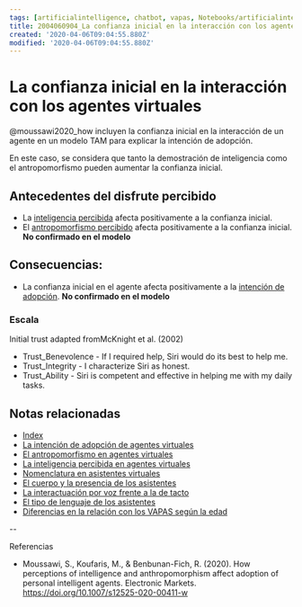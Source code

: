 ```yaml
---
tags: [artificialintelligence, chatbot, vapas, Notebooks/artificialintelligence, virtualagents, trust]
title: 2004060904_La confianza inicial en la interacción con los agentes virtuales
created: '2020-04-06T09:04:55.880Z'
modified: '2020-04-06T09:04:55.880Z'
---
```


# La confianza inicial en la interacción con los agentes virtuales

@moussawi2020_how incluyen la confianza inicial en la interacción de un agente en un modelo TAM para explicar la intención de adopción.

En este caso, se considera que tanto la demostración de inteligencia como el antropomorfismo pueden aumentar la confianza inicial.

## Antecedentes del disfrute percibido

- La [inteligencia percibida](2004060750_inteligencia_percibida_agentes_virtuales.md) afecta positivamente a la confianza inicial.
- El [antropomorfismo percibido](2004060734_antropomorfismo_vapas.md) afecta positivamente a la confianza inicial. **No confirmado en el modelo**

## Consecuencias:

- La confianza inicial en el agente afecta positivamente a la [intención de adopción](2004060832_intencion_adopcion_agente_virtual.md).  **No confirmado en el modelo**

### Escala

Initial trust adapted fromMcKnight et al. (2002)
- Trust_Benevolence - If I required help, Siri would do its best to help me. 
- Trust_Integrity - I characterize Siri as honest. 
- Trust_Ability - Siri is competent and effective in helping me with my daily tasks.

## Notas relacionadas

- [Index](_2003101705_index.md)
- [La intención de adopción de agentes virtuales](2004060832_intencion_adopcion_agente_virtual.md)
- [El antropomorfismo en agentes virtuales](2004060734_antropomorfismo_vapas.md)
- [La inteligencia percibida en agentes virtuales](2004060750_inteligencia_percibida_agentes_virtuales.md)
- [Nomenclatura en asistentes virtuales](2004030718_nombresasistentesvirtuales.md)
- [El cuerpo y la presencia de los asistentes](2004040921_cuerpo_presencia_fisica_asistentes_virtuales.md)
- [La interactuación por voz frente a la de tacto](2004051647_effect_voice_interactions.md)
- [El tipo de lenguaje de los asistentes](2004051732_tipo_lenguaje_asistentes.md)
- [Diferencias en la relación con los VAPAS según la edad](2004140714_aceptacionVAPASsegunedad.md)


--

Referencias 

- Moussawi, S., Koufaris, M., & Benbunan-Fich, R. (2020). How perceptions of intelligence and anthropomorphism affect adoption of personal intelligent agents. Electronic Markets. https://doi.org/10.1007/s12525-020-00411-w